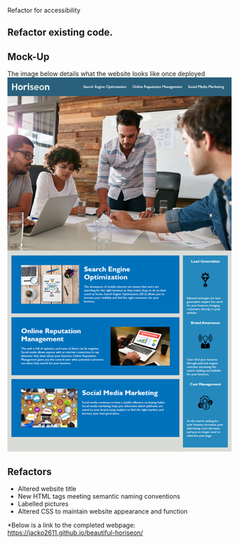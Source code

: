 Refactor for accessibility
## Refactor existing code.

## Mock-Up
The image below details what the website looks like once deployed
![HoriseonPNGcustom](https://github.com/jacko2611/beautiful-horiseon/blob/main/assets/images/01-html-css-git-homework-demo.png)

## Refactors
- Altered website title
- New HTML tags meeting semantic naming conventions
- Labelled pictures
- Altered CSS to maintain website appearance and function

*Below is a link to the completed webpage:
https://jacko2611.github.io/beautiful-horiseon/
